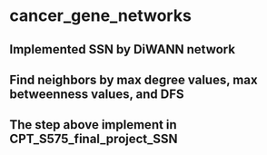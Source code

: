 # cancer_gene_networks
## Implemented SSN by DiWANN network
## Find neighbors by max degree values, max betweenness values, and DFS
## The step above implement in CPT_S575_final_project_SSN

